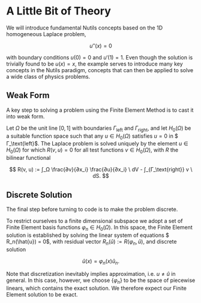 # A Little Bit of Theory

We will introduce fundamental Nutils concepts based on the 1D homogeneous
Laplace problem,

$$ u''(x) = 0 $$

with boundary conditions $u(0) = 0$ and $u'(1) = 1$. Even though
the solution is trivially found to be $u(x) = x$, the example serves to
introduce many key concepts in the Nutils paradigm, concepts that can then be
applied to solve a wide class of physics problems.

## Weak Form

A key step to solving a problem using the Finite Element Method is to cast it
into weak form.

Let $Ω$ be the unit line $[0,1]$ with boundaries $Γ_\text{left}$
and $Γ_\text{right}$, and let $H_0(Ω)$ be a suitable function
space such that any $u ∈ H_0(Ω)$ satisfies $u = 0$ in $
Γ_\text{left}$. The Laplace problem is solved uniquely by the element $u
∈ H_0(Ω)$ for which $R(v, u) = 0$ for all test functions $v ∈
H_0(Ω)$, with $R$ the bilinear functional

$$ R(v, u) := ∫_Ω \frac{∂v}{∂x_i} \frac{∂u}{∂x_i} \ dV - ∫_{Γ_\text{right}} v \ dS. $$

## Discrete Solution

The final step before turning to code is to make the problem discrete.

To restrict ourselves to a finite dimensional subspace we adopt a set of Finite
Element basis functions $φ_n ∈ H_0(Ω)$. In this space, the Finite Element
solution is established by solving the linear system of equations $
R_n(\hat{u}) = 0$, with residual vector $R_n(\hat{u}) := R(φ_n, \hat{u})$,
and discrete solution

$$ \hat{u}(x) = φ_n(x) \hat{u}_n. $$

Note that discretization inevitably implies approximation, i.e. $u ≠ \hat{u}$
in general. In this case, however, we choose $\{φ_n\}$ to be the
space of piecewise linears, which contains the exact solution. We therefore
expect our Finite Element solution to be exact.
